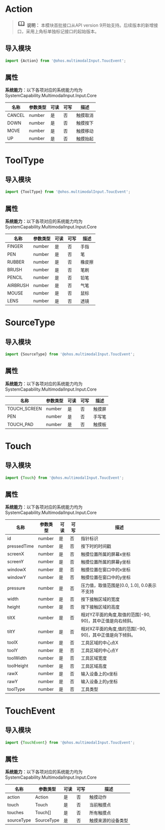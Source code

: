 # Action

> ![icon-note.gif](public_sys-resources/icon-note.gif) **说明：**
> 本模块首批接口从API version 9开始支持。后续版本的新增接口，采用上角标单独标记接口的起始版本。

## 导入模块

```ts
import {Action} from '@ohos.multimodalInput.ToucEvent';
```

## 属性

**系统能力**：以下各项对应的系统能力均为SystemCapability.MultimodalInput.Input.Core

| 名称 | 参数类型 | 可读 | 可写 | 描述 |
| -------- | -------- | -------- | -------- | -------- |
| CANCEL | number | 是 | 否 | 触摸取消 |
| DOWN | number | 是 | 否 | 触摸按下 |
| MOVE | number | 是 | 否 | 触摸移动 |
| UP | number | 是 | 否 | 触摸抬起 |


# ToolType

## 导入模块

```ts
import {ToolType} from '@ohos.multimodalInput.ToucEvent';
```

## 属性

**系统能力**：以下各项对应的系统能力均为SystemCapability.MultimodalInput.Input.Core

| 名称 | 参数类型 | 可读 | 可写 | 描述 |
| -------- | -------- | -------- | -------- | -------- |
| FINGER | number | 是 | 否 | 手指 |
| PEN | number | 是 | 否 | 笔 |
| RUBBER | number | 是 | 否 | 橡皮擦 |
| BRUSH | number | 是 | 否 | 笔刷 |
| PENCIL | number | 是 | 否 | 铅笔 |
| AIRBRUSH | number | 是 | 否 | 气笔 |
| MOUSE | number | 是 | 否 | 鼠标 |
| LENS | number | 是 | 否 | 透镜 |


# SourceType 

## 导入模块

```ts
import {SourceType} from '@ohos.multimodalInput.ToucEvent';
```

## 属性

**系统能力**：以下各项对应的系统能力均为SystemCapability.MultimodalInput.Input.Core

| 名称 | 参数类型 | 可读 | 可写 | 描述 |
| -------- | -------- | -------- | -------- | -------- |
| TOUCH_SCREEN | number | 是 | 否 | 触摸屏 |
| PEN | number | 是 | 否 | 手写笔 |
| TOUCH_PAD | number | 是 | 否 | 触摸板 |


# Touch

## 导入模块

```ts
import {Touch} from '@ohos.multimodalInput.ToucEvent';
```

## 属性

**系统能力**：以下各项对应的系统能力均为SystemCapability.MultimodalInput.Input.Core

| 名称 | 参数类型 | 可读 | 可写 | 描述 |
| -------- | -------- | -------- | -------- | -------- |
| id | number | 是 | 否 | 指针标识 |
| pressedTime  | number | 是 | 否 | 按下时的时间戳 |
| screenX | number | 是 | 否 | 触摸位置所属的屏幕x坐标 |
| screenY | number | 是 | 否 | 触摸位置所属的屏幕y坐标 |
| windowX | number | 是 | 否 | 触摸位置在窗口中的x坐标 |
| windowY | number | 是 | 否 | 触摸位置在窗口中的y坐标 |
| pressure | number | 是 | 否 | 压力值，取值范围是[0.0, 1.0], 0.0表示不支持 |
| width | number | 是 | 否 | 按下接触区域的宽度 |
| height | number | 是 | 否 | 按下接触区域的高度 |
| tiltX | number | 是 | 否 | 相对YZ平面的角度,取值的范围[-90, 90]，其中正值是向右倾斜。 |
| tiltY | number | 是 | 否 | 相对XZ平面的角度,值的范围[-90, 90]，其中正值是向下倾斜。 |
| toolX | number | 是 | 否 | 工具区域的中心点X |
| toolY | number | 是 | 否 | 工具区域的中心点Y |
| toolWidth | number | 是 | 否 | 工具区域宽度 |
| toolHeight | number | 是 | 否 | 工具区域高度 |
| rawX | number | 是 | 否 | 输入设备上的x坐标 |
| rawY | number | 是 | 否 | 输入设备上的y坐标 |
| toolType | number | 是 | 否 | 工具类型 |


# TouchEvent

## 导入模块

```ts
import {TouchEvent} from '@ohos.multimodalInput.ToucEvent';
```

## 属性

**系统能力**：以下各项对应的系统能力均为SystemCapability.MultimodalInput.Input.Core

| 名称 | 参数类型 | 可读 | 可写 | 描述 |
| -------- | -------- | -------- | -------- | -------- |
| action | Action | 是 | 否 | 触摸动作 |
| touch | Touch | 是 | 否 | 当前触摸点 |
| touches | Touch[] | 是 | 否 | 所有触摸点 |
| sourceType | SourceType | 是 | 否 | 触摸来源的设备类型 |
